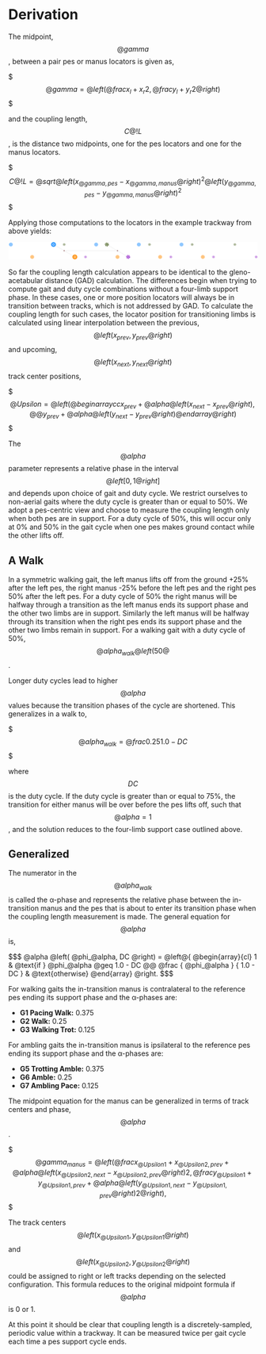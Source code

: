 Derivation
==========

The midpoint, $$@gamma$$, between a pair pes or manus locators is given as,

$$$
    @gamma = @left(
        @frac{x_l + x_r} {2},
        @frac{y_l + y_r} {2}
    @right)      
$$$

and the coupling length, $$C@!L$$, is the distance two midpoints, one for the 
pes locators and one for the manus locators.

$$$
    C@!L = @sqrt{
        @left( x_{@gamma,pes} - x_{@gamma,manus} @right) ^ 2
        @left( y_{@gamma,pes} - y_{@gamma,manus} @right) ^ 2
    }
$$$

Applying those computations to the locators in the example trackway from above 
yields:

![Example Calculation](assets/trackway_coupling_length.svg)

So far the coupling length calculation appears to be identical to the 
gleno-acetabular distance (GAD) calculation. The differences begin when trying
to compute gait and duty cycle combinations without a four-limb support phase. 
In these cases, one or more position locators will always be in transition 
between tracks, which is not addressed by GAD. To calculate the coupling length
for such cases, the locator position for transitioning limbs is calculated 
using linear interpolation between the previous, 
$$ @left( x_{prev}, y_{prev} @right) $$ 
and upcoming, 
$$ @left( x_{next}, y_{next} @right) $$
track center positions,

$$$
    @Upsilon = @left( 
    @begin{array}{ c c }
        x_{prev} + @alpha @left( x_{next} - x_{prev} @right), @@
        y_{prev} + @alpha @left( y_{next} - y_{prev} @right)
    @end{array}    
    @right)
$$$

The $$@alpha$$ parameter represents a relative phase in the interval 
$$ @left[0, 1 @right] $$ and depends upon choice of gait and duty cycle. We 
restrict ourselves to non-aerial gaits where the duty cycle is greater than or 
equal to 50%. We adopt a pes-centric view and choose to measure the coupling 
length only when both pes are in support. For a duty cycle of 50%, this will 
occur only at 0% and 50% in the gait cycle when one pes makes ground contact 
while the other lifts off.

A Walk
------

In a symmetric walking gait, the left manus lifts off from the ground 
+25% after the left pes, the right manus -25% before the left pes and the right
pes 50% after the left pes. For a duty cycle of 50% the right manus will be
halfway through a transition as the left manus ends its support phase and the 
other two limbs are in support. Similarly the left manus will be halfway through 
its transition when the right pes ends its support phase and the other two limbs 
remain in support. For a walking gait with a duty cycle of 50%, 
$$ @alpha_{walk} @left( 50@% @right) = 0.5 $$. 

Longer duty cycles lead to higher $$ @alpha $$ values because the transition
phases of the cycle are shortened. This generalizes in a walk to,

$$$
    @alpha_{walk} = @frac { 0.25 } { 1.0 - DC }
$$$

where $$ DC $$ is the duty cycle. If the duty cycle is greater than or equal
to 75%, the transition for either manus will be over before the pes lifts off, 
such that $$ @alpha = 1 $$, and the solution reduces to the four-limb support 
case outlined above.

Generalized
-----------

The numerator in the $$ @alpha_{walk} $$ is called the &alpha;-phase and 
represents the relative phase between the in-transition manus and the pes that 
is about to enter its transition phase when the coupling length measurement is 
made. The general equation for $$ @alpha $$ is,

$$$
    @alpha @left( @phi_@alpha, DC @right) = @left@{
        @begin{array}{cl}
            1 & @text{if } @phi_@alpha @geq 1.0 - DC @@
            @frac { @phi_@alpha } { 1.0 - DC } & @text{otherwise}
         @end{array}
        @right.
$$$

For walking gaits the in-transition manus is contralateral to the reference 
pes ending its support phase and the &alpha;-phases are:

* **G1 Pacing Walk:** 0.375
* **G2 Walk:** 0.25
* **G3 Walking Trot:** 0.125 

For ambling gaits the in-transition manus is ipsilateral to the reference pes
ending its support phase and the &alpha;-phases are:

* **G5 Trotting Amble:** 0.375
* **G6 Amble:** 0.25
* **G7 Ambling Pace:** 0.125

The midpoint equation for the manus can be generalized in terms of track 
centers and phase, $$@alpha$$.

$$$
    @gamma_{manus} = @left(
        @frac{
            x_{@Upsilon1} + 
            x_{@Upsilon2,prev} + 
            @alpha @left( x_{@Upsilon2,next} - x_{@Upsilon2,prev} @right)
        } {2},
        @frac{
            y_{@Upsilon1} + 
            y_{@Upsilon1,prev} + 
            @alpha @left( y_{@Upsilon1,next} - y_{@Upsilon1,prev} @right)
        } {2}
    @right),
$$$

The track centers 
$$ @left( x_{@Upsilon1}, y_{@Upsilon1} @right) $$ and
$$ @left( x_{@Upsilon2}, y_{@Upsilon2} @right) $$ 
could be assigned to right or left tracks depending on the selected 
configuration. This formula reduces to the original midpoint 
formula if $$@alpha$$ is 0 or 1.

At this point it should be clear that coupling length is a discretely-sampled, 
periodic value within a trackway. It can be measured twice per gait cycle each
time a pes support cycle ends.
